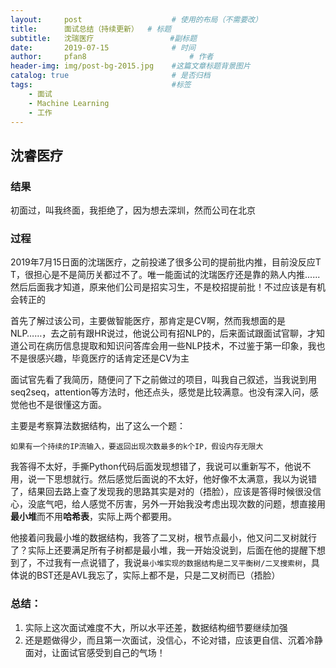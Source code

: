 ```yaml
---
layout:     post   				    # 使用的布局（不需要改）
title:      面试总结（持续更新）	# 标题 
subtitle:   沈瑞医疗				 #副标题
date:       2019-07-15 				# 时间
author:     pfan8 						# 作者
header-img: img/post-bg-2015.jpg 	#这篇文章标题背景图片
catalog: true 						# 是否归档
tags:								#标签
    - 面试
    - Machine Learning
    - 工作
---
```


## 沈睿医疗
### 结果
初面过，叫我终面，我拒绝了，因为想去深圳，然而公司在北京

### 过程  
2019年7月15日面的沈瑞医疗，之前投递了很多公司的提前批内推，目前没反应T T，很担心是不是简历关都过不了。唯一能面试的沈瑞医疗还是靠的熟人内推......然后后面我才知道，原来他们公司是招实习生，不是校招提前批！不过应该是有机会转正的

首先了解过该公司，主要做智能医疗，那肯定是CV啊，然而我想面的是NLP……，去之前有跟HR说过，他说公司有招NLP的，后来面试跟面试官聊，才知道公司在病历信息提取和知识问答库会用一些NLP技术，不过鉴于第一印象，我也不是很感兴趣，毕竟医疗的话肯定还是CV为主

面试官先看了我简历，随便问了下之前做过的项目，叫我自己叙述，当我说到用seq2seq，attention等方法时，他还点头，感觉是比较满意。也没有深入问，感觉他也不是很懂这方面。

主要是考察算法数据结构，出了这么一个题：

`如果有一个持续的IP流输入，要返回出现次数最多的k个IP，假设内存无限大`

我答得不太好，手撕Python代码后面发现想错了，我说可以重新写不，他说不用，说一下思想就行。然后感觉后面说的不太好，他好像不太满意，我以为说错了，结果回去路上查了发现我的思路其实是对的（捂脸），应该是答得时候很没信心，没底气吧，给人感觉不厉害，另外一开始我没考虑出现次数的问题，想直接用**最小堆**而不用**哈希表**，实际上两个都要用。

他接着问我最小堆的数据结构，我答了二叉树，根节点最小，他又问二叉树就行了？实际上还要满足所有子树都是最小堆，我一开始没说到，后面在他的提醒下想到了，不过我有一点说错了，我说`最小堆实现的数据结构是二叉平衡树/二叉搜索树`，具体说的BST还是AVL我忘了，实际上都不是，只是二叉树而已（捂脸）

### 总结：
1. 实际上这次面试难度不大，所以水平还差，数据结构细节要继续加强
2. 还是题做得少，而且第一次面试，没信心，不论对错，应该更自信、沉着冷静面对，让面试官感受到自己的气场！